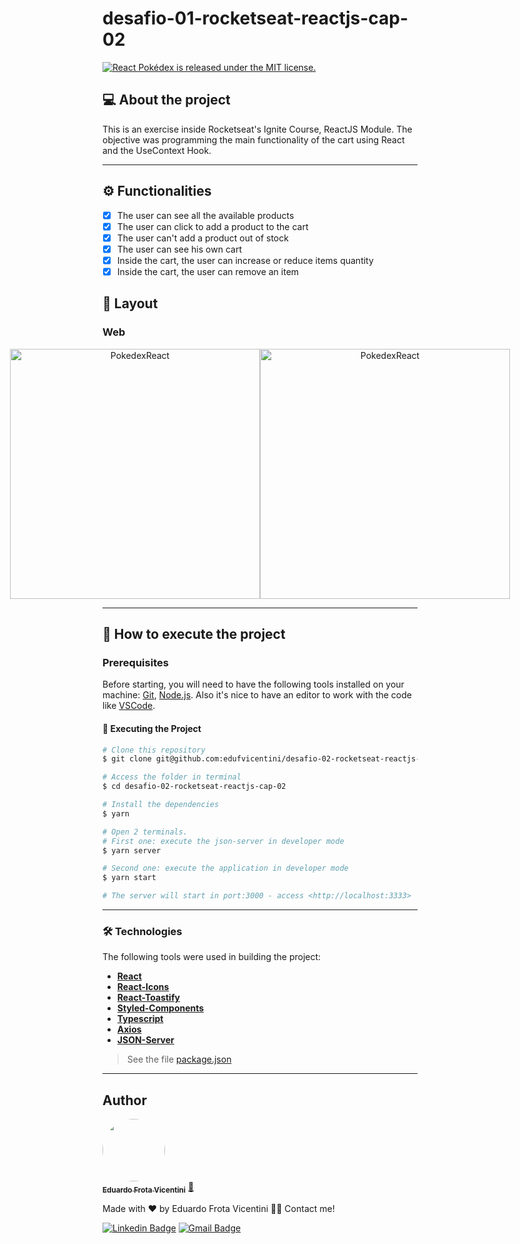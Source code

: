 # desafio-01-rocketseat-reactjs-cap-02

<a href="https://github.com/edufvicentini/pokedex-react-js/blob/master/LICENSE">
   <img src="https://img.shields.io/badge/license-MIT-blue.svg" alt="React Pokédex is released under the MIT license." />
 </a>

## 💻 About the project
This is an exercise inside Rocketseat's Ignite Course, ReactJS Module. 
The objective was programming the main functionality of the cart using React and the UseContext Hook.

---
## ⚙️ Functionalities
- [X] The user can see all the available products
- [X] The user can click to add a product to the cart
- [X] The user can't add a product out of stock
- [X] The user can see his own cart
- [X] Inside the cart, the user can increase or reduce items quantity
- [X] Inside the cart, the user can remove an item

## 🎨 Layout

### Web

<p align="center" style="display: flex; align-items: flex-start; justify-content: center;">
  <img alt="PokedexReact" title="#PokedexReact" src="./assets/Desktop Day-mode.png" width="400px">

  <img alt="PokedexReact" title="#PokedexReact" src="./assets/Desktop Night-mode.png" width="400px">
</p>

---

## 🚀 How to execute the project

### Prerequisites

Before starting, you will need to have the following tools installed on your machine:
[Git](https://git-scm.com), [Node.js](https://nodejs.org/en/). 
Also it's nice to have an editor to work with the code like [VSCode](https://code.visualstudio.com/).

#### 🎲 Executing the Project
```bash
# Clone this repository
$ git clone git@github.com:edufvicentini/desafio-02-rocketseat-reactjs-cap-02.git

# Access the folder in terminal
$ cd desafio-02-rocketseat-reactjs-cap-02

# Install the dependencies
$ yarn

# Open 2 terminals.
# First one: execute the json-server in developer mode
$ yarn server

# Second one: execute the application in developer mode
$ yarn start

# The server will start in port:3000 - access <http://localhost:3333>
```

---

### 🛠 Technologies

The following tools were used in building the project:

- **[React](https://reactjs.org/)**
- **[React-Icons](https://www.npmjs.com/package/react-icons)**
- **[React-Toastify](https://www.npmjs.com/package/react-toastify)**
- **[Styled-Components](https://styled-components.com/)**
- **[Typescript](https://www.typescriptlang.org/)**
- **[Axios](https://axios-http.com/ptbr/docs/intro)**
- **[JSON-Server](https://www.npmjs.com/package/json-server)**

> See the file [package.json](https://github.com/edufvicentini/pokedex-react-js/blob/master/package.json)

---

## Author

<a href="https://https://www.linkedin.com/in/eduardofvicentini">
 <img style="border-radius: 50%;" src="https://avatars.githubusercontent.com/u/95220802?s=400&u=55c93f56de0ea7dfee88bfe5d75a8f795ef89f4b&v=4" width="100px;" alt=""/>
 <br />
 <sub><b>Eduardo Frota Vicentini</b></sub></a> <a href="https://https://www.linkedin.com/in/eduardofvicentini" title="Eduardo">🚀</a>

Made with ❤️ by Eduardo Frota Vicentini 👋🏽 Contact me!

[![Linkedin Badge](https://img.shields.io/badge/-Eduardo-blue?style=flat-square&logo=Linkedin&logoColor=white&link=https://https://www.linkedin.com/in/eduardofvicentini/)](https://www.linkedin.com/in/eduardofvicentini/) 
[![Gmail Badge](https://img.shields.io/badge/-eduardofvicentini@gmail.com-c14438?style=flat-square&logo=Gmail&logoColor=white&link=mailto:eduardofvicentini@gmail.com)](mailto:eduardofvicentini@gmail.com)
